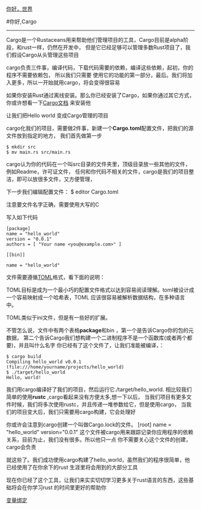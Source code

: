 [你好，世界][hw]

[hw]: helloWorld.md

#你好,Cargo

- - -

Cargo是一个Rustaceans用来帮助他们管理项目的工具，Cargo目前是alpha阶段，和rust一样，仍然在开发中，
但是它已经足够可以管理多数Rust项目了，我们假设Cargo从头管理这些项目

cargo负责三件事，编译代码，下载代码需要的依赖，编译这些依赖，起初，你的程序不需要依赖包，
所以我们只需要
使用它的功能的第一部分，最后。我们将加入更多，所以一开始就用cargo，将会变得很容易

如果你安装Rust通过离线安装。那么你已经安装了Cargo，如果你通过其它方式，你或许想看一下[Cargo文档][c1]
来安装他

[c1]: https://github.com/rust-lang/cargo#installing-cargo-from-nightlies

让我们把Hello world 变成Cargo管理的项目

cargo化我们的项目，需要做2件事，新建一个**Cargo.toml**配置文件，把我们的源文件放到指定的地方，
我们首先做第一步

	$ mkdir src
	$ mv main.rs src/main.rs

cargo认为你的代码在一个叫src目录的文件夹里，顶级目录放一些其他的文件，例如Readme，许可证文件，
任何和你代码不相关的文件，cargo是我们的项目整洁，即可以放很多文件，又方便管理，

下一步我们编辑配置文件：
	$ editor Cargo.toml
 
注意要文件名字正确，需要使用大写的C

写入如下代码

	[package]
	name = "hello_world"
	version = "0.0.1"
	authors = [ "Your name <you@example.com>" ]

	[[bin]]

	name = "hello_world"
	
	
文件需要遵循[TOML][tmol]格式，看下面的说明：

[tmol]: https://github.com/toml-lang/toml
	
TOML目标是成为一个最小巧的配置文件格式以达到容易阅读理解。toml被设计成一个容易映射成一个哈希表，TOML
应该很容易被解析数据结构，在多种语言中。

TOML类似于ini文件，但是有一些好的扩展。
	
不管怎么说，文件中有两个表格**package**和bin ，第一个是告诉Cargo你的包的元数据，
第二个告诉Cargo我们想构建一个二进制程序不是一个函数库(或者两个都要)，并且叫什么名字
你已经有了这个文件了，让我们准能被编译，：

	$ cargo build
	Compiling hello_world v0.0.1 (file:///home/yourname/projects/hello_world)
	$ ./target/hello_world
	Hello, world!
   
我们用cargo编译好了我们的项目，然后运行它./target/hello_world.
相比较我们简单的使用**rustc** ,cargo看起来没有方便太多,想一下以后，
当我们项目有更多文件时候，我们将多次使用rustc，并且传递一堆参数给它，但是使用cargo，
当我们的项目变大后，我们只需要用cargo构建，它会处理好

你或许会注意到cargo创建一个叫做Cargo.lock的文件。
    [root]
    name = "hello_world"
    version="0.0.1"
这个文件被cargo用来跟踪记录你应用程序的依赖关系，目前为止，我们没有很多。所以他只一点
你不需要关心这个文件的创建，cargo会负责

就这些了。我们成功使用cargo构建了hello_world，虽然我们的程序很简单，他已经使用了在你余下的rust
生涯里将会用到的大部分工具

现在你已经了这个工具，让我们来实实切切学习更多关于rust语言的东西，这些基础将会在你学习rust
的时间里更好的帮助你

[变量绑定][vb]

[vb]: http://doc.rust-lang.org/book/variable-bindings.html
    
    
    
    


	
	
	
	
	
	
	
	
	
	
	
	
	
	
	
	
	
	
	
	
